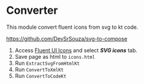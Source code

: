 # Converter

This module convert fluent icons from svg to kt code.

https://github.com/DevSrSouza/svg-to-compose

1. Access [Fluent UI Icons](https://developer.microsoft.com/en-us/fluentui#/styles/web/icons#available-icons) and select ***SVG icons*** tab.
2. Save page as html to `icons.html`
3. Run `ExtractSvgFromHtmlKt`
4. Run `ConvertToXmlKt`
5. Run `ConvertToCodeKt`